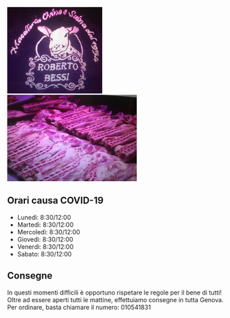 <div class="row">
  <div class="column">
    <img src="agnello1.jpeg" width="220" height="200">
  </div>
  <div class="column">
    <img src="angello2.jpeg" width="300" height="200">
  </div>
</div>


## Orari causa COVID-19

- Lunedì: 8:30/12:00
- Martedì: 8:30/12:00
- Mercoledì: 8:30/12:00
- Giovedì: 8:30/12:00
- Venerdì: 8:30/12:00
- Sabato: 8:30/12:00

## **Consegne** 
In questi momenti difficili è opportuno rispetare le regole per il bene di tutti! 
Oltre ad essere aperti tutti le mattine, effettuiamo consegne in tutta Genova. Per ordinare, basta chiamare il numero: 010541831
